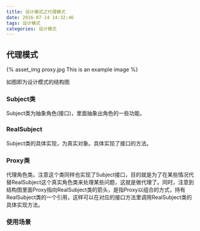 ```yaml
---
title: 设计模式之代理模式
date: 2016-07-14 14:32:46
tags: 设计模式
categories: 设计模式
---
```


## 代理模式

{% asset_img proxy.jpg This is an example image %}

如图即为设计模式的结构图

### Subject类

Subject类为抽象角色(接口)，里面抽象出角色的一些功能。

### RealSubject
Subject类的具体实现，为真实对象。具体实现了接口的方法。

### Proxy类
代理角色类。注意这个类同样也实现了Subject接口，目的就是为了在某些情况代替RealSubject这个真实角色类来处理某些问题，这就是做代理了。同时，注意到结构图里面Proxy指向RealSubject类的箭头，是指Proxy以组合的方式，持有RealSubject类的一个引用，这样可以在对应的接口方法里调用RealSubject类的具体实现方法。

### 使用场景

